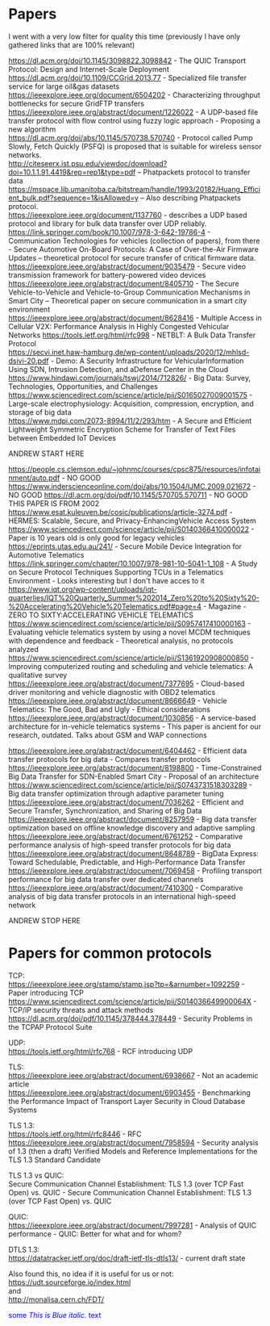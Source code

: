 # Papers

I went with a very low filter for quality this time (previously I have only gathered links that are 100% relevant) 

https://dl.acm.org/doi/10.1145/3098822.3098842 - The QUIC Transport Protocol: Design and Internet-Scale Deployment  
https://dl.acm.org/doi/10.1109/CCGrid.2013.77 - Specialized file transfer service for large oil&gas datasets  
https://ieeexplore.ieee.org/document/6504202 - Characterizing throughput bottlenecks for secure GridFTP transfers  
https://ieeexplore.ieee.org/abstract/document/1226022 - A UDP-based file transfer protocol with flow control using fuzzy logic approach - Proposing a new algorithm  
https://dl.acm.org/doi/abs/10.1145/570738.570740 - Protocol called Pump Slowly, Fetch Quickly (PSFQ) is proposed that is suitable for wireless sensor networks.  
http://citeseerx.ist.psu.edu/viewdoc/download?doi=10.1.1.91.4419&rep=rep1&type=pdf – Phatpackets protocol to transfer data  
https://mspace.lib.umanitoba.ca/bitstream/handle/1993/20182/Huang_Efficient_bulk.pdf?sequence=1&isAllowed=y – Also describing Phatpackets protocol.  
https://ieeexplore.ieee.org/document/1137760 - describes a UDP based protocol and library for bulk data transfer over UDP reliably.  
https://link.springer.com/book/10.1007/978-3-642-19786-4 - Communication Technologies for vehicles (collection of papers), from there - Secure Automotive On-Board Protocols: A Case of Over-the-Air Firmware Updates – theoretical protocol for secure transfer of critical firmware data.  
https://ieeexplore.ieee.org/abstract/document/9035479 - Secure video transmission framework for battery-powered video devices  
https://ieeexplore.ieee.org/abstract/document/8405710 - The Secure Vehicle-to-Vehicle and Vehicle-to-Group Communication Mechanisms in Smart City – Theoretical paper on secure communication in a smart city environment  
https://ieeexplore.ieee.org/abstract/document/8628416 - Multiple Access in Cellular V2X: Performance Analysis in Highly Congested Vehicular Networks
https://tools.ietf.org/html/rfc998 - NETBLT: A Bulk Data Transfer Protocol  
https://secvi.inet.haw-hamburg.de/wp-content/uploads/2020/12/mhlsd-dsivi-20.pdf - Demo: A Security Infrastructure for VehicularInformation Using SDN, Intrusion Detection, and aDefense Center in the Cloud  
https://www.hindawi.com/journals/tswj/2014/712826/ - Big Data: Survey, Technologies, Opportunities, and Challenges  
https://www.sciencedirect.com/science/article/pii/S0165027009001575 - Large-scale electrophysiology: Acquisition, compression, encryption, and storage of big data  
https://www.mdpi.com/2073-8994/11/2/293/htm - A Secure and Efficient Lightweight Symmetric Encryption Scheme for Transfer of Text Files between Embedded IoT Devices  

ANDREW START HERE

https://people.cs.clemson.edu/~johnmc/courses/cpsc875/resources/infotainment/auto.pdf - NO GOOD
https://www.inderscienceonline.com/doi/abs/10.1504/IJMC.2009.021672 - NO GOOD
https://dl.acm.org/doi/pdf/10.1145/570705.570711 - NO GOOD THIS PAPER IS FROM 2002  
https://www.esat.kuleuven.be/cosic/publications/article-3274.pdf - HERMES: Scalable, Secure, and Privacy-EnhancingVehicle Access System  
https://www.sciencedirect.com/science/article/pii/S0140366410000022 - Paper is 10 years old is only good for legacy vehicles
https://eprints.utas.edu.au/241/ - Secure Mobile Device Integration for Automotive Telematics  
https://link.springer.com/chapter/10.1007/978-981-10-5041-1_108 - A Study on Secure Protocol Techniques Supporting TCUs in a Telematics Environment - Looks interesting but I don't have acces to it  
https://www.iqt.org/wp-content/uploads/iqt-quarterlies/IQT%20Quarterly_Summer%202014_Zero%20to%20Sixty%20-%20Accelerating%20Vehicle%20Telematics.pdf#page=4 - Magazine - ZERO TO SIXTY:ACCELERATING VEHICLE TELEMATICS  
https://www.sciencedirect.com/science/article/pii/S0957417410000163 - Evaluating vehicle telematics system by using a novel MCDM techniques with dependence and feedback - Theoretical analysis, no protocols analyzed  
https://www.sciencedirect.com/science/article/pii/S1361920908000850 - Improving computerized routing and scheduling and vehicle telematics: A qualitative survey  
https://ieeexplore.ieee.org/abstract/document/7377695 - Cloud-based driver monitoring and vehicle diagnostic with OBD2 telematics  
https://ieeexplore.ieee.org/abstract/document/8666649 - Vehicle Telematics: The Good, Bad and Ugly - Ethical considerations  
https://ieeexplore.ieee.org/abstract/document/1030856 - A service-based architecture for in-vehicle telematics systems - This paper is ancient for our research, outdated. Talks about GSM and WAP connections  

https://ieeexplore.ieee.org/abstract/document/6404462 - Efficient data transfer protocols for big data - Compares transfer protocols  
https://ieeexplore.ieee.org/abstract/document/8198800 - Time-Constrained Big Data Transfer for SDN-Enabled Smart City - Proposal of an architecture  
https://www.sciencedirect.com/science/article/pii/S0743731518303289 - Big data transfer optimization through adaptive parameter tuning  
https://ieeexplore.ieee.org/abstract/document/7036262 - Efficient and Secure Transfer, Synchronization, and Sharing of Big Data  
https://ieeexplore.ieee.org/abstract/document/8257959 - Big data transfer optimization based on offline knowledge discovery and adaptive sampling  
https://ieeexplore.ieee.org/abstract/document/6761252 - Comparative performance analysis of high-speed transfer protocols for big data  
https://ieeexplore.ieee.org/abstract/document/8648789 - BigData Express: Toward Schedulable, Predictable, and High-Performance Data Transfer  
https://ieeexplore.ieee.org/abstract/document/7069458 - Profiling transport performance for big data transfer over dedicated channels  
https://ieeexplore.ieee.org/abstract/document/7410300 - Comparative analysis of big data transfer protocols in an international high-speed network  

ANDREW STOP HERE

# Papers for common protocols
TCP:  
https://ieeexplore.ieee.org/stamp/stamp.jsp?tp=&arnumber=1092259 - Paper introducing TCP  
https://www.sciencedirect.com/science/article/pii/S014036649900064X - TCP/IP security threats and attack methods  
https://dl.acm.org/doi/pdf/10.1145/378444.378449 - Security Problems in the TCPAP Protocol Suite  

UDP:  
https://tools.ietf.org/html/rfc768 - RCF introducing UDP  

TLS:  
https://ieeexplore.ieee.org/abstract/document/6938667 - Not an academic article  
https://ieeexplore.ieee.org/abstract/document/6903455 - Benchmarking the Performance Impact of Transport Layer Security in Cloud Database Systems  

TLS 1.3:  
https://tools.ietf.org/html/rfc8446 - RFC  
https://ieeexplore.ieee.org/abstract/document/7958594 - Security analysis of 1.3 (then a draft) Verified Models and Reference Implementations for the TLS 1.3 Standard Candidate  

TLS 1.3 vs QUIC:  
Secure Communication Channel Establishment: TLS 1.3 (over TCP Fast Open) vs. QUIC - Secure Communication Channel Establishment: TLS 1.3 (over TCP Fast Open) vs. QUIC  

QUIC:  
https://ieeexplore.ieee.org/abstract/document/7997281 - Analysis of QUIC performance - QUIC: Better for what and for whom?  

DTLS 1.3:  
https://datatracker.ietf.org/doc/draft-ietf-tls-dtls13/ - current draft state  


Also found this, no idea if it is useful for us or not:  
https://udt.sourceforge.io/index.html  
and  
http://monalisa.cern.ch/FDT/  

<span style="color:blue">some *This is Blue italic.* text</span>

